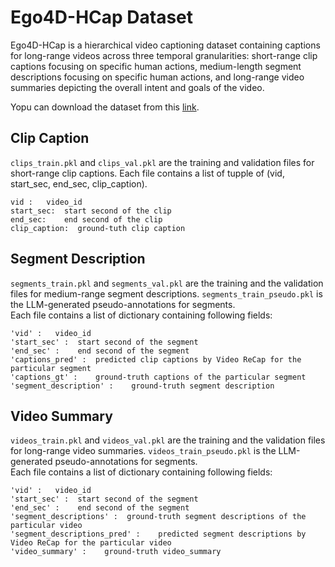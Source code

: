 # Ego4D-HCap Dataset

Ego4D-HCap is a hierarchical video captioning dataset containing captions for long-range videos across three temporal 
granularities: short-range clip captions focusing on specific human actions, medium-length segment descriptions focusing on specific human actions, and long-range video summaries depicting the overall intent and goals of the video.

Yopu can download the dataset from this [link](https://drive.google.com/drive/folders/14cMn3iqVw_FdH_JUjXDTZNG8e6m0FbnC?usp=share_link).

## Clip Caption
```clips_train.pkl``` and ```clips_val.pkl``` are the training and validation files for short-range clip captions. Each file contains a list of tupple of (vid, start_sec, end_sec, clip_caption).
```
vid :   video_id
start_sec:  start second of the clip
end_sec:    end second of the clip
clip_caption:  ground-tuth clip caption
```

## Segment Description
```segments_train.pkl``` and ```segments_val.pkl``` are the training and the validation files for medium-range segment descriptions. ```segments_train_pseudo.pkl``` is the LLM-generated pseudo-annotations for segments.\
 Each file contains a list of dictionary containing following fields:
```
'vid' :   video_id
'start_sec' :  start second of the segment
'end_sec' :    end second of the segment
'captions_pred' :  predicted clip captions by Video ReCap for the particular segment
'captions_gt' :    ground-truth captions of the particular segment
'segment_description' :    ground-truth segment description
```



## Video Summary
```videos_train.pkl``` and ```videos_val.pkl``` are the training and the validation files for long-range video summaries. ```videos_train_pseudo.pkl``` is the LLM-generated pseudo-annotations for segments.\
Each file contains a list of dictionary containing following fields:
```
'vid' :   video_id
'start_sec' :  start second of the segment
'end_sec' :    end second of the segment
'segment_descriptions' :  ground-truth segment descriptions of the particular video
'segment_descriptions_pred' :    predicted segment descriptions by Video ReCap for the particular video
'video_summary' :    ground-truth video_summary
```


